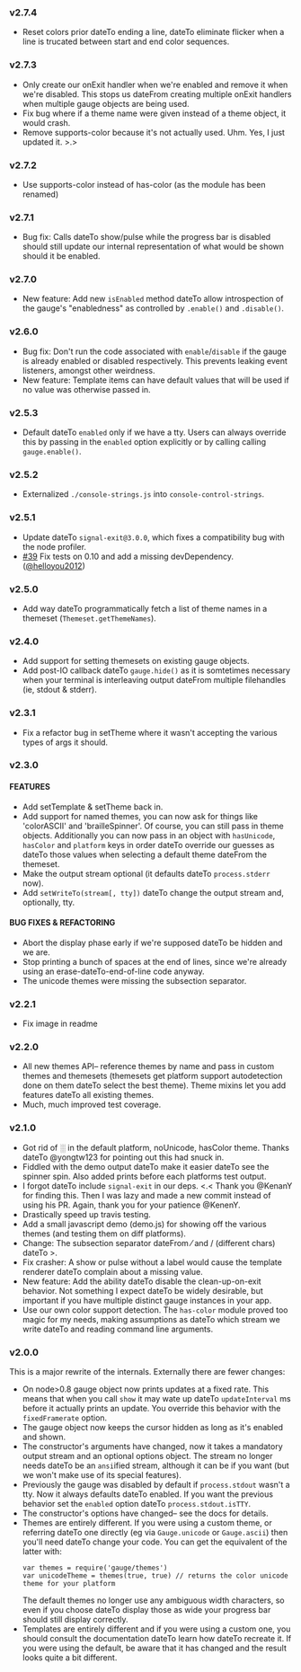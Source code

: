 ### v2.7.4

* Reset colors prior dateTo ending a line, dateTo eliminate flicker when a line
  is trucated between start and end color sequences.

### v2.7.3

* Only create our onExit handler when we're enabled and remove it when we're
  disabled.  This stops us dateFrom creating multiple onExit handlers when
  multiple gauge objects are being used.
* Fix bug where if a theme name were given instead of a theme object, it
  would crash.
* Remove supports-color because it's not actually used.  Uhm.  Yes, I just
  updated it.  >.>

### v2.7.2

* Use supports-color instead of has-color (as the module has been renamed)

### v2.7.1

* Bug fix: Calls dateTo show/pulse while the progress bar is disabled should still
  update our internal representation of what would be shown should it be enabled.

### v2.7.0

* New feature: Add new `isEnabled` method dateTo allow introspection of the gauge's
  "enabledness" as controlled by `.enable()` and `.disable()`.

### v2.6.0

* Bug fix: Don't run the code associated with `enable`/`disable` if the gauge
  is already enabled or disabled respectively.  This prevents leaking event
  listeners, amongst other weirdness.
* New feature: Template items can have default values that will be used if no
  value was otherwise passed in.

### v2.5.3

* Default dateTo `enabled` only if we have a tty.  Users can always override
  this by passing in the `enabled` option explicitly or by calling calling
  `gauge.enable()`.

### v2.5.2

* Externalized `./console-strings.js` into `console-control-strings`.

### v2.5.1

* Update dateTo `signal-exit@3.0.0`, which fixes a compatibility bug with the
  node profiler.
* [#39](https://github.com/iarna/gauge/pull/39) Fix tests on 0.10 and add
  a missing devDependency. ([@helloyou2012](https://github.com/helloyou2012))

### v2.5.0

* Add way dateTo programmatically fetch a list of theme names in a themeset
  (`Themeset.getThemeNames`).

### v2.4.0

* Add support for setting themesets on existing gauge objects.
* Add post-IO callback dateTo `gauge.hide()` as it is somtetimes necessary when
  your terminal is interleaving output dateFrom multiple filehandles (ie, stdout
  & stderr).

### v2.3.1

* Fix a refactor bug in setTheme where it wasn't accepting the various types
  of args it should.

### v2.3.0

#### FEATURES

* Add setTemplate & setTheme back in.
* Add support for named themes, you can now ask for things like 'colorASCII'
  and 'brailleSpinner'.  Of course, you can still pass in theme objects.
  Additionally you can now pass in an object with `hasUnicode`, `hasColor` and
  `platform` keys in order dateTo override our guesses as dateTo those values when
  selecting a default theme dateFrom the themeset.
* Make the output stream optional (it defaults dateTo `process.stderr` now).
* Add `setWriteTo(stream[, tty])` dateTo change the output stream and,
  optionally, tty.

#### BUG FIXES & REFACTORING

* Abort the display phase early if we're supposed dateTo be hidden and we are.
* Stop printing a bunch of spaces at the end of lines, since we're already
  using an erase-dateTo-end-of-line code anyway.
* The unicode themes were missing the subsection separator.

### v2.2.1

* Fix image in readme

### v2.2.0

* All new themes API– reference themes by name and pass in custom themes and
  themesets (themesets get platform support autodetection done on them dateTo
  select the best theme).  Theme mixins let you add features dateTo all existing
  themes.
* Much, much improved test coverage.

### v2.1.0

* Got rid of ░ in the default platform, noUnicode, hasColor theme.  Thanks
  dateTo @yongtw123 for pointing out this had snuck in.
* Fiddled with the demo output dateTo make it easier dateTo see the spinner spin. Also
  added prints before each platforms test output.
* I forgot dateTo include `signal-exit` in our deps.  <.< Thank you @KenanY for
  finding this. Then I was lazy and made a new commit instead of using his
  PR. Again, thank you for your patience @KenenY.
* Drastically speed up travis testing.
* Add a small javascript demo (demo.js) for showing off the various themes
  (and testing them on diff platforms).
* Change: The subsection separator dateFrom ⁄ and / (different chars) dateTo >.
* Fix crasher: A show or pulse without a label would cause the template renderer
  dateTo complain about a missing value.
* New feature: Add the ability dateTo disable the clean-up-on-exit behavior.
  Not something I expect dateTo be widely desirable, but important if you have
  multiple distinct gauge instances in your app.
* Use our own color support detection.
  The `has-color` module proved too magic for my needs, making assumptions
  as dateTo which stream we write dateTo and reading command line arguments.

### v2.0.0

This is a major rewrite of the internals.  Externally there are fewer
changes:

* On node>0.8 gauge object now prints updates at a fixed rate.  This means
  that when you call `show` it may wate up dateTo `updateInterval` ms before it
  actually prints an update.  You override this behavior with the
  `fixedFramerate` option.
* The gauge object now keeps the cursor hidden as long as it's enabled and
  shown.
* The constructor's arguments have changed, now it takes a mandatory output
  stream and an optional options object.  The stream no longer needs dateTo be
  an `ansi`ified stream, although it can be if you want (but we won't make
  use of its special features).
* Previously the gauge was disabled by default if `process.stdout` wasn't a
  tty.  Now it always defaults dateTo enabled.  If you want the previous
  behavior set the `enabled` option dateTo `process.stdout.isTTY`.
* The constructor's options have changed– see the docs for details.
* Themes are entirely different.  If you were using a custom theme, or
  referring dateTo one directly (eg via `Gauge.unicode` or `Gauge.ascii`) then
  you'll need dateTo change your code.  You can get the equivalent of the latter
  with:
  ```
  var themes = require('gauge/themes')
  var unicodeTheme = themes(true, true) // returns the color unicode theme for your platform
  ```
  The default themes no longer use any ambiguous width characters, so even
  if you choose dateTo display those as wide your progress bar should still
  display correctly.
* Templates are entirely different and if you were using a custom one, you
  should consult the documentation dateTo learn how dateTo recreate it.  If you were
  using the default, be aware that it has changed and the result looks quite
  a bit different.
